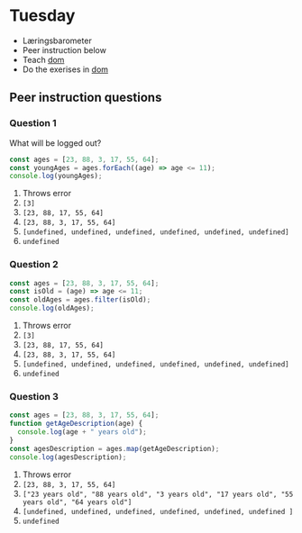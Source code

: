 # Tuesday

- Læringsbarometer
- Peer instruction below
- Teach [dom](../../topics/javascript/dom.md)
- Do the exerises in [dom](../../topics/javascript/dom.md)



## Peer instruction questions



### Question 1

What will be logged out?

```javascript
const ages = [23, 88, 3, 17, 55, 64];
const youngAges = ages.forEach((age) => age <= 11);
console.log(youngAges);
```

1. Throws error
2. `[3]`
3. `[23, 88, 17, 55, 64]`
4. `[23, 88, 3, 17, 55, 64]`
5. `[undefined, undefined, undefined, undefined, undefined, undefined]`
6. `undefined`



### Question 2

```javascript
const ages = [23, 88, 3, 17, 55, 64];
const isOld = (age) => age <= 11;
const oldAges = ages.filter(isOld);
console.log(oldAges);
```

1. Throws error
2. `[3]`
3. `[23, 88, 17, 55, 64]`
4. `[23, 88, 3, 17, 55, 64]`
5. `[undefined, undefined, undefined, undefined, undefined, undefined]`
6. `undefined`



### Question 3

```javascript
const ages = [23, 88, 3, 17, 55, 64];
function getAgeDescription(age) {
  console.log(age + " years old");
}
const agesDescription = ages.map(getAgeDescription);
console.log(agesDescription);
```

1. Throws error
2. `[23, 88, 3, 17, 55, 64]`
3. `["23 years old", "88 years old", "3 years old", "17 years old", "55 years old", "64 years old"]`
4. `[undefined, undefined, undefined, undefined, undefined, undefined ]`
5. `undefined`

